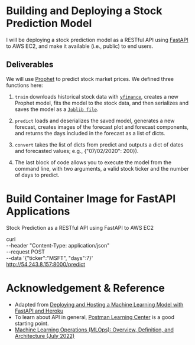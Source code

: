 
# Building and Deploying a Stock Prediction Model
I will be deploying a stock prediction model as a RESTful API using [FastAPI](https://fastapi.tiangolo.com/) to AWS EC2, and make it available (i.e., public) to end users. 

## Deliverables 

We will use [Prophet](https://facebook.github.io/prophet/) to predict stock market prices. 
We defined three functions here:

1) `train` downloads historical stock data with [`yfinance`](https://github.com/ranaroussi/yfinance), creates a new Prophet model, fits the model to the stock data, and then serializes and saves the model as a [`Joblib file`](https://joblib.readthedocs.io/en/latest/generated/joblib.dump.html).

2) `predict` loads and deserializes the saved model, generates a new forecast, creates images of the forecast plot and forecast components, and returns the days included in the forecast as a list of dicts.

3) `convert` takes the list of dicts from predict and outputs a dict of dates and forecasted values; e.g., {"07/02/2020": 200}).

4) The last block of code allows you to execute the model from the command line, with two arguments, a valid stock ticker and the number of days to predict.

# Build Container Image for FastAPI Applications
Stock Prediction as a RESTful API using FastAPI to AWS EC2

curl \
--header "Content-Type: application/json" \
--request POST \
--data '{"ticker":"MSFT", "days":7}' \
http://54.243.8.157:8000/predict


# Acknowledgement & Reference

- Adapted from [Deploying and Hosting a Machine Learning Model with FastAPI and Heroku](https://testdriven.io/blog/fastapi-machine-learning/)
- To learn about API in general, [Postman Learning Center](https://learning.postman.com/docs/getting-started/introduction/) is a good starting point.
- [Machine Learning Operations (MLOps): Overview, Definition, and Architecture (July 2022)](https://arxiv.org/ftp/arxiv/papers/2205/2205.02302.pdf)
